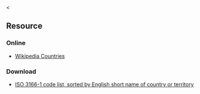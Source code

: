 &lt;

Resource
--------

### Online

-   [Wikipedia Countries](http://en.wikipedia.org/wiki/Countries)

### Download

-   [ISO 3166-1 code list, sorted by English short name of country or territory](http://en.wikipedia.org/wiki/ISO_3166-1)
